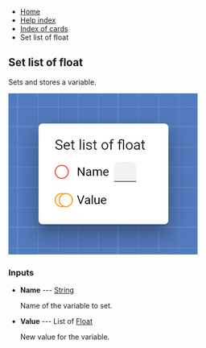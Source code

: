 <ul class="breadcrumb">
    <li><a href="">Home</a></li>
    <li><a href="help.html">Help index</a></li>
    <li><a href="cards/">Index of cards</a></li>
    <li>Set list of float</li>
</ul>

## Set list of float

Sets and stores a variable.

!["Set list of float" card](assets/img/cards/setFloat_n.png)


### Inputs


* **Name** --- [String](types/String.html)

  Name of the variable to set.

* **Value** --- List of [Float](types/Float.html)

  New value for the variable.






